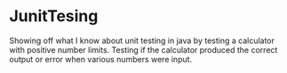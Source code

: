 # JunitTesing
Showing off what I know about unit testing in java by testing a calculator with positive number limits. Testing if the calculator produced the correct output or error when various numbers were input.
